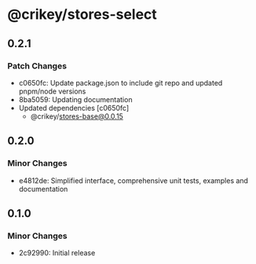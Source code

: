 # @crikey/stores-select

## 0.2.1

### Patch Changes

- c0650fc: Update package.json to include git repo and updated pnpm/node versions
- 8ba5059: Updating documentation
- Updated dependencies [c0650fc]
  - @crikey/stores-base@0.0.15

## 0.2.0

### Minor Changes

- e4812de: Simplified interface, comprehensive unit tests, examples and documentation

## 0.1.0

### Minor Changes

- 2c92990: Initial release
